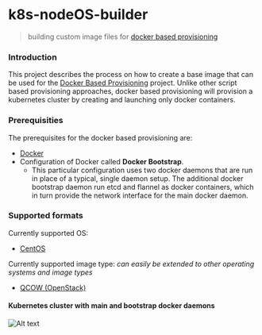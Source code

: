 # k8s-nodeOS-builder
> building custom image files for [docker based provisioning](https://github.com/FujitsuEnablingSoftwareTechnologyGmbH/k8s-docker-provisioner)

### Introduction

This project describes the process on how to create a base image that can be used for the [Docker Based Provisioning](https://github.com/FujitsuEnablingSoftwareTechnologyGmbH/k8s-docker-provisioner) project. Unlike other script based provisioning approaches, docker based provisioning will provision a kubernetes cluster by creating and launching only docker containers.

### Prerequisities

The prerequisites for the docker based provisioning are:
* [Docker](https://www.docker.com/)
* Configuration of Docker called **Docker Bootstrap**.
  * This particular configuration uses two docker daemons that are run in place of a typical, single daemon setup. The additional docker bootstrap daemon run etcd and flannel as docker containers, which in turn provide the network interface for the main docker daemon.

### Supported formats

Currently supported OS:
- [CentOS](https://www.centos.org/)

Currently supported image type:
*can easily be extended to other operating systems and image types*
- [QCOW (OpenStack)](https://github.com/kenan435/k8s-nodeos-builder/blob/k8s-nodeos-builder/Openstack/README.md)


#### Kubernetes cluster with main and bootstrap docker daemons
![Alt text](https://raw.githubusercontent.com/kenan435/k8s-nodeos-builder/k8s-nodeos-builder/k8s-docker.png "k8s Docker Based Provisioning")
